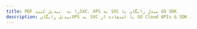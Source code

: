 ---title: PDF را به  تبدیل کنیدSXC، XPS به SXC مبدل رایگان یا GO SDKdescription: تبدیل رایگانXPS به SXC با استفاده از GO Cloud APIs & SDK همچنین اسناد PDF را در Cloud ایجاد، ویرایش و رندر کنید.---